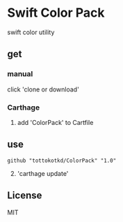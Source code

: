 # Swift Color Pack

swift color utility

## get 

### manual
click 'clone or download' 

### Carthage

1. add 'ColorPack' to Cartfile

## use



```
github "tottokotkd/ColorPack" "1.0"
```

2. 'carthage update'

## License
MIT
